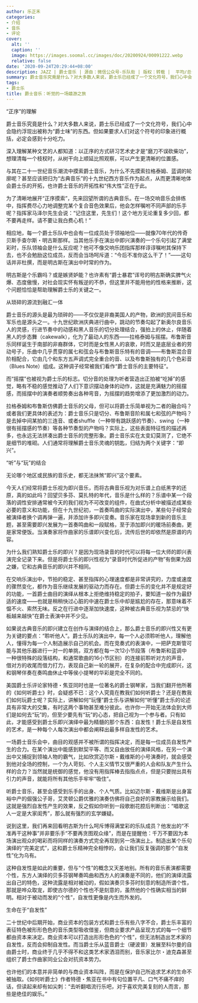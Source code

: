 ```yaml
---
author: 乐正禾
categories:
- 介绍
- 音乐
- 评论
cover:
  alt: ''
  caption: ''
  image: https://images.soomal.cc/images/doc/20200924/00091222.webp
  relative: false
date: '2020-09-24T20:29:44+08:00'
description: JAZZ | 爵士音乐 | 源自：微信公众号-乐队街 | 版权：转载 |  平均/总评分：10.00/20
summary: 爵士音乐究竟是什么？对大多数人来说，爵士乐已经成了一个文化符号，我们心中会隐约浮现出被称为“爵士味”的东西。但如果要求人们对这个符号的印象进行概括，必定会感到十分吃力……
tags:
- 爵士乐
title: 爵士音乐：听觉的一场嬉游之旅
---
```


“正序”的理解

爵士音乐究竟是什么？对大多数人来说，爵士乐已经成了一个文化符号，我们心中会隐约浮现出被称为“爵士味”的东西。但如果要求人们对这个符号的印象进行概括，必定会感到十分吃力。

深入理解某种文艺的人都知道：以正序的方式研习艺术史才是“磨刀不误砍柴功”，想理清每一个枝杈时，从树干向上顺延比照观察，可以产生更清晰的位置感。

与其在二十一世纪音乐潮流中摸索爵士音乐，为什么不先摸索拉格泰姆、蓝调的轮廓呢？甚至应该把归为“古典音乐”的十九世纪西方音乐作为起点，从而更清晰地体会爵士乐的开拓，也许爵士音乐的开拓性和“伟大性”正在于此。

为了清晰地展开“正序摸索”，先来回望所谓的古典音乐。在一场交响音乐会排练中，指挥费尽心力地调整完某个复合音色效果后，他会怎样嘱咐不同声部的乐手呢？指挥家马泽尔先生会说：“记住这里，先生们！这个地方无论重复多少回，都不要再走样。请不要让我白费心机！”

相应地，每一个爵士乐队中也会有一位成员处于领袖地位――就像70年代的传奇贝斯手查尔斯・明古斯那样。当其他乐手在演出中即兴演奏的一个乐句引起了满堂彩时，乐队领袖会是什么反应呢？他可不像交响乐团指挥那样谆谆嘱咐其保持下去，也不会勉励这位成员，反而会当场呵斥道：“今后不准你这么干了！”――这句话并非杜撰，而是明古斯在演出中时常的作为。

明古斯是个乐霸吗？或是嫉贤妒能？也许素有“爵士暴君”诨号的明古斯确实脾气火爆、态度傲慢，对社会现实怀有叛逆的不恭，但这里并不能用他的性格来推断，这个问题恰恰是帮助理解爵士乐的关键之一。

从琐碎的源流到融汇一体

爵士音乐的源头是最为琐碎的――不仅仅是非裔美国人的产物，欧洲的民间音乐和军乐也是源头之一。十九世纪欧洲庆典进行曲中，跳动的节奏勾起了新奥尔良音乐人的灵感，行进节奏中的动感和黑人音乐的切分处理结合，强拍上的休止，伴随着黑人的步态舞（cakewalk），化为了最动人的东西――拉格泰姆与摇摆。布鲁斯音乐同样诞生于南部的非裔群体，它时而是女性黑人的哀歌，时而又是底层业者的劳动号子，乐曲中几乎贯穿的属七和弦会与布鲁斯音乐特有的音调――布鲁斯混合音阶相配合，它由几个和东方五声调式完全重合的音、以及布鲁斯独有的几个色彩音（Blues Note）组成。这种调子经常被我们看作“爵士音乐的主要特征”。

而“摇摆”也被视为爵士乐的标志。切分音的处理为听者营造出正拍被“吃掉”的感觉，略有不稳的感觉推动了人们下意识摆动身体的动作，这就是充满魅力的摇摆感，而摇摆中的演奏者顺势奏出各种弯音，为摇摆的趋势增添了更加激烈的动力。

拉格泰姆和布鲁斯仿佛爵士音乐的父母，但可以将爵士乐简单视为二者的融合吗？或者我们更具体的表述为：爵士音乐只是切分、布鲁斯音阶和属七和弦的产物吗？是去掉中间某拍的三连音、或者shuffle（一种带有跳跃感的节奏）、swing（一种很有摇摆感的节奏）等各种节奏型的产物吗？实际上，这些表面特征性的描述再多，也永远无法拼凑出爵士音乐的完整形象。爵士音乐实在太变幻莫测了，它绝不是细节的堆砌。人们通常将理解爵士音乐灵魂的钥匙，归结为两个关键字：“即兴”。

“听”与“玩”的结合

无论哪个地区或民族的音乐史，都无法抹煞“即兴”这个要素。

今天人们经常将爵士乐视为即兴音乐，而将古典音乐视为对乐谱上白纸黑字的还原，真的如此吗？回望贝多芬、莫扎特的年代，音乐是什么样的？乐谱中某一个段落的调性安排通常被今天的我们视为不可改变的组件，在曲式分析中被描述成某些必要的意义和功能，但在十九世纪初，一首奏鸣曲的实际演出中，某些句子经常会被演绎者换个调再弹一遍，并添加许多即兴变奏。音乐家在现场拿到新的音乐主题，甚至需要即兴发展为一首奏鸣曲和一段赋格，至于添加即兴的暖场前奏曲，更是家常便饭。当演奏家将作曲家的乐谱即兴变化后，流传后世的却依然是原谱的内容。

为什么我们熟知爵士乐的即兴？是因为现场录音的时代可以将每一位大师的即兴表演完全记录下来。但是将爵士乐的即兴性视为“录音时代所促进的产物”有倒果为因之嫌，它和古典音乐的即兴并不相同。

在交响乐演出中，节拍的稳定、甚至指挥的心理速度都是非常讲究的，力度或速度的骤然变化，都作为音乐继续发展的驱动力而存在。但爵士乐的变化并不是规定好的功能，一首爵士曲目的演绎从根本上拒绝维持稳定的拍子，要知道一般作为最舒适的速度――也就是稍稍快过心脏的中速在爵士乐中却是尴尬的存在，那意味着不愠不火、索然无味。反之在行进中逐渐加快速度，这种被古典音乐视为禁忌的“快板越来越快”在爵士表演中并不少见。

如果说古典音乐的即兴建立在创作与演绎的结合上，那么爵士音乐的即兴性又有更为关键的要点：“聆听他人”。爵士乐队的演出中，每一个人必须聆听他人，理解他人，懂得为每一个人制造展示自己的机会。而在竞奏式的表演中，一把萨克斯管可能与其他乐器进行一对一的单挑，双方都在每一次12小节段落（布鲁斯和蓝调中一种很特殊的段落结构，和通常歌曲的16小节区别）的连接前聆听对方的声音，借对方的收尾而借力打力，表现自己新一轮的展开，在复杂的配合中完成即兴，这和钢琴伴奏在奏鸣曲休止中等侯小提琴的华彩是完全不同的。

美国爵士乐评论家特德・焦亚同时也是一位著名的爵士钢琴家，当我们翻开他所著的《如何听爵士》时，会疑惑不已：这个人究竟在教我们如何听爵士？还是在教我们如何玩爵士呢？实际上，讲解如何“玩懂”爵士乐与讲解如何“听懂”爵士乐的论述具有非常大的交集，有时这两个事物甚至难分彼此。也许你一开始无法体会到大师们是如何去“玩”的，但至少要先有“玩”的心态，把自己视为一个参与者。只有如此，才能感受到爵士乐即兴演绎中最为精髓的那个东西：自发性！爵士乐是自发性的艺术，是一种每个人每次演出中都会阐释出最多样自发性的艺术。

一场爵士音乐会中，曲目的观感并不被所谓的指挥决定，而是每一位成员自发性产生的合力。在某个演出中能感到默契平等、而又自由放任的演绎风格，在另一个演出中又捕捉到领袖人物的霸气，比如欣赏迈尔斯・戴维斯的小号演奏时，就会感受到他对全场的控制，一个为人苛刻、个人主义情节又很严重的人会和队友产生什么样的合力？当然就是统御的感觉，他没有用指挥棒去指指点点，但是只要抛出具有引力的声音，就能将所有其他乐手牢牢“吸住”。

听爵士音乐，甚至会感受到乐手的出身、个人气质。比如迈尔斯・戴维斯是出身富裕中产的倔强公子哥，艾灵顿公爵优雅的演奏仿佛将自己良好的家教展示给我们。这就是强烈自发性产生的效果，反之假如你听到一段歌剧花腔后判断出：“唱歌这人一定是大家闺秀”，那么就有强烈的玄学嫌疑。

说到这里，我们再来回看明古斯为什么呵斥博得满堂彩的乐队成员？他发出的“不准再干这种事”并非要乐手“不要再贪图观众缘”，而是在提醒他：千万不要因为本场演出观众的喝彩而将同样的演奏方式完全再现到另一场演出上。制造出某个乐句演绎的“完美定式”，这和爵士乐精神完全相悖的，会让我们反复强调的那个“自发性”化为乌有。

这种自发性是如此的重要，但与“个性”的概念又天差地别。所有的音乐表演都需要个性，东方人演绎的贝多芬钢琴奏鸣曲和西方人的演奏是不同的，他们的演绎流露出自己的特色，这种流露是相对被动的，假如演奏贝多芬时刻意的制造所谓个性，那就是哗众取宠，即使古尔德的个性也不是刻意的，虽然他的个性确实相当的鲜明。相对于被动而发的“个性”，自发性更像是内生而外发的。

生命在于“自发性”

二十世纪中后期开始，商业资本的包装方式和爵士乐有些八字不合，爵士乐丰富的表征特色被形形色色的音乐类型吸收借鉴，但商业要求产品呈现方式的每一个细节都由资本来决定。商业资本可以打造出形形色色的“个性”，但无法制造出艺术家的自发性，反而会抑制自发性。而当爵士乐从蓝音爵士（硬波普）发展至科尔曼的自由爵士时，商业终于几乎不得不和这类艺术家洒泪而别，音乐家比尔・迪克森甚至组织了爵士作曲家同业公会对抗资本势力。

也许他们的本意并非简单的与商业资本叫阵，而是在保护自己所追求艺术的生命不被抽取。《如何听爵士》作者特德・焦亚在书中有句位置平凡、口气不痛不痒的话，但读起来却有如尖刺：“去听翻唱流行乐吧，对于喜欢完美复刻的人而言，那些是绝佳的娱乐。”